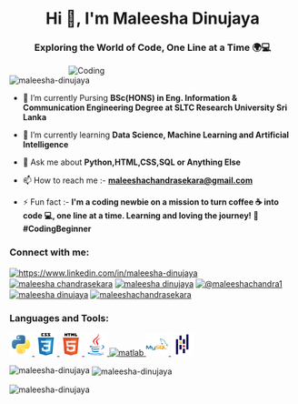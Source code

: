 
<h1 align="center">Hi 👋, I'm Maleesha Dinujaya</h1>
<h3 align="center">Exploring the World of Code, One Line at a Time 🌍💻</h3>
<img align="right" alt="Coding" width="400" src="https://camo.githubusercontent.com/cae12fddd9d6982901d82580bdf321d81fb299141098ca1c2d4891870827bf17/68747470733a2f2f6d69726f2e6d656469756d2e636f6d2f6d61782f313336302f302a37513379765349765f7430696f4a2d5a2e676966">


<p align="left"> <img src="https://komarev.com/ghpvc/?username=maleesha-dinujaya&label=Profile%20views&color=0e75b6&style=flat" alt="maleesha-dinujaya" /> </p>

- 🔭 I’m currently Pursing **BSc(HONS) in Eng. Information & Communication Engineering Degree at SLTC Research University Sri Lanka**

- 🌱 I’m currently learning **Data Science, Machine Learning and Artificial Intelligence**

- 💬 Ask me about **Python,HTML,CSS,SQL or Anything Else**

- 📫 How to reach me :- **maleeshachandrasekara@gmail.com**

- ⚡ Fun fact :- **I'm a coding newbie on a mission to turn coffee ☕ into code 💻, one line at a time. Learning and loving the journey! 🚀 #CodingBeginner**


<h3 align="left">Connect with me:</h3>
<p align="left">

<a href="https://linkedin.com/in/https://www.linkedin.com/in/maleesha-dinujaya" target="blank"><img align="center" src="https://raw.githubusercontent.com/rahuldkjain/github-profile-readme-generator/master/src/images/icons/Social/linked-in-alt.svg" alt="https://www.linkedin.com/in/maleesha-dinujaya" height="30" width="40" /></a>
<a href="https://fb.com/maleesha chandrasekara" target="blank"><img align="center" src="https://raw.githubusercontent.com/rahuldkjain/github-profile-readme-generator/master/src/images/icons/Social/facebook.svg" alt="maleesha chandrasekara" height="30" width="40" /></a>
<a href="https://instagram.com/maleesha dinujaya" target="blank"><img align="center" src="https://raw.githubusercontent.com/rahuldkjain/github-profile-readme-generator/master/src/images/icons/Social/instagram.svg" alt="maleesha dinujaya" height="30" width="40" /></a>
<a href="https://www.hackerrank.com/@maleeshachandra1" target="blank"><img align="center" src="https://raw.githubusercontent.com/rahuldkjain/github-profile-readme-generator/master/src/images/icons/Social/hackerrank.svg" alt="@maleeshachandra1" height="30" width="40" /></a>
<a href="https://dev.to/maleesha dinujaya" target="blank"><img align="center" src="https://raw.githubusercontent.com/rahuldkjain/github-profile-readme-generator/master/src/images/icons/Social/devto.svg" alt="maleesha dinujaya" height="30" width="40" /></a>
<a href="https://codesandbox.com/maleeshachandrasekara" target="blank"><img align="center" src="https://raw.githubusercontent.com/rahuldkjain/github-profile-readme-generator/master/src/images/icons/Social/codesandbox.svg" alt="maleeshachandrasekara" height="30" width="40" /></a>
</p>

<h3 align="left">Languages and Tools:</h3>
<p align="left"> <a href="https://www.python.org" target="_blank" rel="noreferrer"> <img src="https://raw.githubusercontent.com/devicons/devicon/master/icons/python/python-original.svg" alt="python" width="40" height="40"/> </a<a href="https://www.w3schools.com/css/" target="_blank" rel="noreferrer"> <img src="https://raw.githubusercontent.com/devicons/devicon/master/icons/css3/css3-original-wordmark.svg" alt="css3" width="40" height="40"/> </a> <a href="https://www.w3.org/html/" target="_blank" rel="noreferrer"> <img src="https://raw.githubusercontent.com/devicons/devicon/master/icons/html5/html5-original-wordmark.svg" alt="html5" width="40" height="40"/> </a> <a href="https://www.java.com" target="_blank" rel="noreferrer"> <img src="https://raw.githubusercontent.com/devicons/devicon/master/icons/java/java-original.svg" alt="java" width="40" height="40"/> </a> <a href="https://www.mathworks.com/" target="_blank" rel="noreferrer"> <img src="https://upload.wikimedia.org/wikipedia/commons/2/21/Matlab_Logo.png" alt="matlab" width="40" height="40"/> </a> <a href="https://www.mysql.com/" target="_blank" rel="noreferrer"> <img src="https://raw.githubusercontent.com/devicons/devicon/master/icons/mysql/mysql-original-wordmark.svg" alt="mysql" width="40" height="40"/> </a> <a href="https://pandas.pydata.org/" target="_blank" rel="noreferrer"> <img src="https://raw.githubusercontent.com/devicons/devicon/2ae2a900d2f041da66e950e4d48052658d850630/icons/pandas/pandas-original.svg" alt="pandas" width="40" height="40"/> </a>  </p>

<p><img align="left" src="https://github-readme-stats.vercel.app/api/top-langs?username=maleesha-dinujaya&show_icons=true&locale=en&layout=compact" alt="maleesha-dinujaya" /></p>

<p>&nbsp;<img align="center" src="https://github-readme-stats.vercel.app/api?username=maleesha-dinujaya&show_icons=true&locale=en" alt="maleesha-dinujaya" /></p>

<p><img align="center" src="https://github-readme-streak-stats.herokuapp.com/?user=maleesha-dinujaya&" alt="maleesha-dinujaya" /></p>

